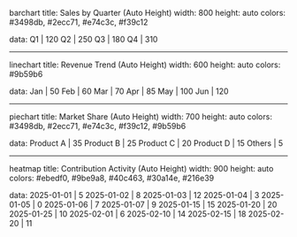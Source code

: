 barchart
title: Sales by Quarter (Auto Height)
width: 800
height: auto
colors: #3498db, #2ecc71, #e74c3c, #f39c12

data:
Q1 | 120
Q2 | 250
Q3 | 180
Q4 | 310

---

linechart
title: Revenue Trend (Auto Height)
width: 600
height: auto
colors: #9b59b6

data:
Jan | 50
Feb | 60
Mar | 70
Apr | 85
May | 100
Jun | 120

---

piechart
title: Market Share (Auto Height)
width: 700
height: auto
colors: #3498db, #2ecc71, #e74c3c, #f39c12, #9b59b6

data:
Product A | 35
Product B | 25
Product C | 20
Product D | 15
Others | 5

---

heatmap
title: Contribution Activity (Auto Height)
width: 900
height: auto
colors: #ebedf0, #9be9a8, #40c463, #30a14e, #216e39

data:
2025-01-01 | 5
2025-01-02 | 8
2025-01-03 | 12
2025-01-04 | 3
2025-01-05 | 0
2025-01-06 | 7
2025-01-07 | 9
2025-01-15 | 15
2025-01-20 | 20
2025-01-25 | 10
2025-02-01 | 6
2025-02-10 | 14
2025-02-15 | 18
2025-02-20 | 11